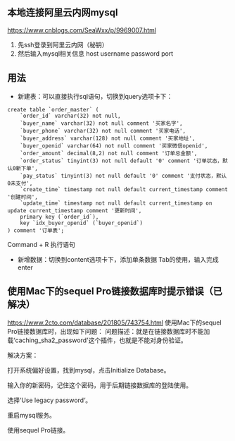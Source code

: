 ## 本地连接阿里云内网mysql
https://www.cnblogs.com/SeaWxx/p/9969007.html
1. 先ssh登录到阿里云内网（秘钥）
2. 然后输入mysql相关信息 host username password port

## 用法
* 新建表：可以直接执行sql语句，切换到query选项卡下：
```
create table `order_master` (
	`order_id` varchar(32) not null,
	`buyer_name` varchar(32) not null comment '买家名字',
	`buyer_phone` varchar(32) not null comment '买家电话',
	`buyer_address` varchar(128) not null comment '买家地址',
	`buyer_openid` varchar(64) not null comment '买家微信openid',
	`order_amount` decimal(8,2) not null comment '订单总金额',
	`order_status` tinyint(3) not null default '0' comment '订单状态，默认0新下单',
	`pay_status` tinyint(3) not null default '0' comment '支付状态，默认0未支付',
	`create_time` timestamp not null default current_timestamp comment '创建时间',
	`update_time` timestamp not null default current_timestamp on update current_timestamp comment '更新时间',
	primary key (`order_id`),
	key `idx_buyer_openid` (`buyer_openid`)
) comment '订单表';
```
Command + R 执行语句

* 新增数据：切换到content选项卡下，添加单条数据 Tab的使用，输入完成enter

## 使用Mac下的sequel Pro链接数据库时提示错误（已解决）
https://www.2cto.com/database/201805/743754.html
使用Mac下的sequel Pro链接数据库时，出现如下问题：
问题描述：就是在链接数据库时不能加载‘caching_sha2_password'这个插件，也就是不能对身份验证。

解决方案：

打开系统偏好设置，找到mysql，点击Initialize Database。

输入你的新密码，记住这个密码，用于后期链接数据库的登陆使用。

选择‘Use legacy password‘。

重启mysql服务。

使用sequel Pro链接。